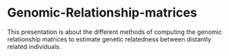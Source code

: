 # Genomic-Relationship-matrices

This presentation is about the different methods of computing the genomic relationship matrices to estimate genetic relatedness between distantly related individuals.
